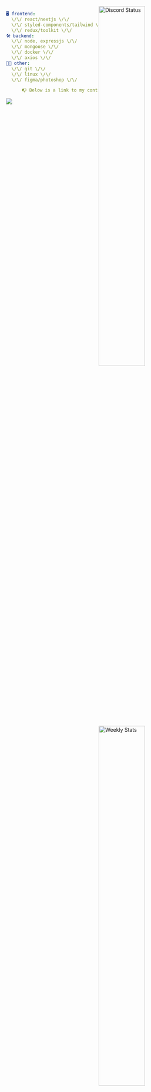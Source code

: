 
<a href="https://discord.com/users/279302975371870218" target="_blank">
    <img width="50%" align="right" alt="Discord Status" src="https://lanyard.cnrad.dev/api/279302975371870218?bg=161B22&borderRadius=5px%205px%200%200">
</a>
<a href="https://wakatime.com/@mxns" target="_blank">
    <img width="50%" align="right" alt="Weekly Stats" src="https://github-readme-stats.vercel.app/api/wakatime?username=mxns&border_radius=0%200%205px%205px&theme=dark&bg_color=161B22&border_color=161B22&icon_color=58a6ff&show_icons=true&disable_animations=true&custom_title=Weekly%20Stats">
</a>

```yaml
🖥️ frontend: 
  \/\/ react/nextjs \/\/
  \/\/ styled-components/tailwind \/\/
  \/\/ redux/toolkit \/\/
🛠 backend: 
  \/\/ node, expressjs \/\/
  \/\/ mongoose \/\/
  \/\/ docker \/\/
  \/\/ axios \/\/
👨‍💻 other: 
  \/\/ git \/\/ 
  \/\/ linux \/\/
  \/\/ figma/photoshop \/\/
```

```yaml
      📭 Below is a link to my contact card website 
```
<a href="vk.cc/cg0vfb" target="_black"> <img src="https://img.shields.io/badge/website-161B22?style=for-the-badge&logo=About.me&logoColor=white"></img> <a/>
